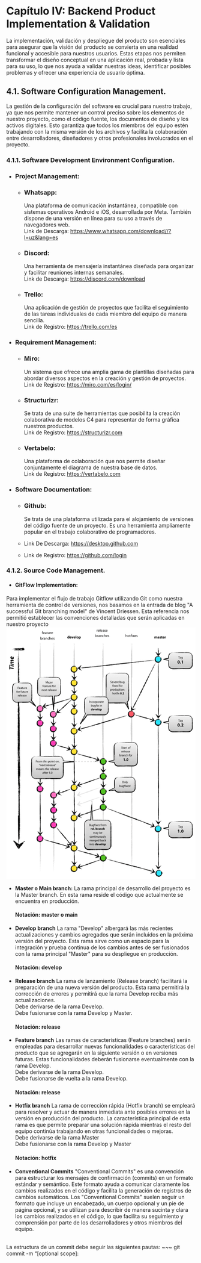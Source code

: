 # Capítulo IV: Backend Product Implementation & Validation
La implementación, validación y despliegue del producto son esenciales para asegurar que la visión del producto se convierta en una realidad funcional y accesible para nuestros usuarios. Estas etapas nos permiten transformar el diseño conceptual en una aplicación real, probada y lista para su uso, lo que nos ayuda a validar nuestras ideas, identificar posibles problemas y ofrecer una experiencia de usuario óptima.
## 4.1. Software Configuration Management.
La gestión de la configuración del software es crucial para nuestro trabajo, ya que nos permite mantener un control preciso sobre los elementos de nuestro proyecto, como el código fuente, los documentos de diseño y los activos digitales. Esto garantiza que todos los miembros del equipo estén trabajando con la misma versión de los archivos y facilita la colaboración entre desarrolladores, diseñadores y otros profesionales involucrados en el proyecto.
### 4.1.1. Software Development Environment Configuration.
- ### Project Management:
    * ### Whatsapp:
      Una plataforma de comunicación instantánea, compatible con sistemas operativos Android e iOS, desarrollada por Meta. También dispone de una versión en línea para su uso a través de navegadores web. <br>
      Link de Descarga: https://www.whatsapp.com/download//?l=uz&lang=es
    * ### Discord:
      Una herramienta de mensajería instantánea diseñada para organizar y facilitar reuniones internas semanales. <br>
      Link de Descarga: https://discord.com/download
    * ### Trello:
      Una aplicación de gestión de proyectos que facilita el seguimiento de las tareas individuales de cada miembro del equipo de manera sencilla. <br>
      Link de Registro: https://trello.com/es

- ### Requirement Management:
    * ### Miro:
      Un sistema que ofrece una amplia gama de plantillas diseñadas para abordar diversos aspectos en la creación y gestión de proyectos. <br>
      Link de Registro: https://miro.com/es/login/
    * ### Structurizr:
      Se trata de una suite de herramientas que posibilita la creación colaborativa de modelos C4 para representar de forma gráfica nuestros productos. <br>
      Link de Registro: https://structurizr.com
    * ### Vertabelo:
      Una plataforma de colaboración que nos permite diseñar conjuntamente el diagrama de nuestra base de datos. <br>
      Link de Registro: https://vertabelo.com 
  
- ###  Software Documentation:
    * ### Github:
      Se trata de una plataforma utilizada para el alojamiento de versiones del código fuente de un proyecto. Es una herramienta ampliamente popular en el trabajo colaborativo de programadores. <br>
      
    * Link De Descarga:  https://desktop.github.com
    * Link de Registro: https://github.com/login
### 4.1.2. Source Code Management.
- #### GitFlow Implementation:
Para implementar el flujo de trabajo Gitflow utilizando Git como nuestra herramienta de control de versiones, nos basamos en la entrada de blog "A successful Git branching model" de Vincent Driessen. Esta referencia nos permitió establecer las convenciones detalladas que serán aplicadas en nuestro proyecto
<br>
![Gitflow Vincent Driessen ](assets/Gitflow_graphic.png)

- **Master o Main branch:**
  La rama principal de desarrollo del proyecto es la Master branch. En esta rama reside el código que actualmente se encuentra en producción.
  #### Notación: master o main
- **Develop branch**
La rama "Develop" albergará las más recientes actualizaciones y cambios agregados que serán incluidos en la próxima versión del proyecto. Esta rama sirve como un espacio para la integración y prueba continua de los cambios antes de ser fusionados con la rama principal "Master" para su despliegue en producción.
  #### Notación: develop

- **Release branch**
La rama de lanzamiento (Release branch) facilitará la preparación de una nueva versión del producto. Esta rama permitirá la corrección de errores y permitirá que la rama Develop reciba más actualizaciones.
<br>Debe derivarse de la rama Develop.
<br>Debe fusionarse con la rama Develop y Master.
  #### Notación: release


- **Feature branch**
Las ramas de características (Feature branches) serán empleadas para desarrollar nuevas funcionalidades o características del producto que se agregarán en la siguiente versión o en versiones futuras. Estas funcionalidades deberán fusionarse eventualmente con la rama Develop.
<br>Debe derivarse de la rama Develop.
<br>Debe fusionarse de vuelta a la rama Develop.
  #### Notación: release


- **Hotfix branch**
La rama de corrección rápida (Hotfix branch) se empleará para resolver y actuar de manera inmediata ante posibles errores en la versión en producción del producto. La característica principal de esta rama es que permite preparar una solución rápida mientras el resto del equipo continúa trabajando en otras funcionalidades o mejoras.
<br>Debe derivarse de la rama Master
<br>Debe fusionarse con la rama Develop y Master
  #### Notación: hotfix


- **Conventional Commits**
"Conventional Commits" es una convención para estructurar los mensajes de confirmación (commits) en un formato estándar y semántico. Este formato ayuda a comunicar claramente los cambios realizados en el código y facilita la generación de registros de cambios automáticos. Los "Conventional Commits" suelen seguir un formato que incluye un encabezado, un cuerpo opcional y un pie de página opcional, y se utilizan para describir de manera sucinta y clara los cambios realizados en el código, lo que facilita su seguimiento y comprensión por parte de los desarrolladores y otros miembros del equipo.
<br>
La estructura de un commit debe seguir las siguientes pautas:
~~~
git commit -m “<type>[optional scope]: <title>“ -m “<description”
~~~
**Tipos De Conventional Commits**
~~~
1. **feat**: Se usa para describir una nueva característica o funcionalidad añadida al código.
2. **fix**: Indica una corrección de errores o solución a un problema.
3. **docs**: Se emplea para cambios o mejoras en la documentación del código.
4. **style**: Describe cambios relacionados con el formato del código, como espacios en blanco, sangrías, etc., que no afectan su funcionalidad.
5. **refactor**: Se utiliza para modificaciones en el código que no corrigen errores ni añaden nuevas funcionalidades, sino que mejoran su estructura o legibilidad.
6. **test**: Indica la adición o modificación de pruebas unitarias o funcionales.
7. **chore**: Se usa para cambios en el proceso de construcción o tareas de mantenimiento que no están directamente relacionadas con el código en sí.
8. **perf**: Describe mejoras de rendimiento en el código.
~~~


### 4.1.3. Source Code Style Guide & Conventions.
- ### Java
    - #### CamelCase Naming Convention
      Esta convención sugiere nombrar variables, métodos y clases utilizando CamelCase, donde cada palabra en el identificador comienza con una letra mayúscula, excepto la primera palabra.
      ~~~ 
      int miVariable;
      void miMetodoNombre() {
          // Cuerpo del método
      }
      class MiClase {
          // Miembros de la clase
      }
      ~~~
    - #### Constants Naming Convention
      Las constantes generalmente se nombran utilizando letras mayúsculas con guiones bajos para separar palabras y distinguirlas de las variables regulares.
      ~~~ 
      final int VALOR_MAXIMO = 100;
      ~~~
    - #### Comments Convention
      Los comentarios deben utilizarse para explicar la funcionalidad del código, especialmente en secciones complejas o no intuitivas, utilizando un lenguaje claro y conciso.
      ~~~ 
      // Este método calcula la suma de dos números
      int suma(int num1, int num2) {
          return num1 + num2;
      }
      ~~~ 
    - #### Method Naming Convention
      Los nombres de los métodos deben ser descriptivos y comenzar con un verbo en minúsculas, seguido de un sustantivo (o sustantivos) que describa la acción del método.
      ~~~ 
      void calcularSuma() {
          // Cuerpo del método
      }
      ~~~
    - #### Indentation Convention
      La indentación consistente mejora la legibilidad del código. Cada nivel de anidamiento de código debe ser indentado por un número fijo de espacios o tabulaciones.
      ~~~ 
      public class MiClase {
          public static void main(String[] args) {
              if (condicion) {
                  // Bloque de código indentado
                  System.out.println("¡Hola, Mundo!");
              }
         
          }
      }
      ~~~
### 4.1.4. Software Deployment Configuration.
-  Creación SafeDrive Platform (BACKEND):
  1. Se crea un repositorio remoto en GitHub
  ![Repositorio Landing Page](assets/SecurCar-platform1.png)
  2.Agregar a participantes
  ![Repositorio Landing Page](assets/SecurCar-platform2.png)
<br><br>

## 4.2. Software Development & Implementation.
### 4.2.1. Sprint 1
El primer sprint es un hito importante en nuestro proceso de desarrollo ágil. Durante este período, nos enfocamos en la implementación de las características y funcionalidades prioritarias identificadas en la planificación inicial. Esto implica traducir los requisitos y especificaciones en código funcional, desarrollando las bases de nuestro producto de manera iterativa.
### 4.2.1.1. Sprint Planning 1.
A continuación, se presenta el resumen del Sprint Planning Meeting, que proporcionará una visión general de los temas discutidos y las decisiones tomadas durante la reunión.

*Tabla del planeamiento a profundidad del Sprint 1.*
<table>
        <tr>
            <td colspan="1">Sprint #</td>
            <td colspan="1">Sprint 1</td>
        </tr>
        <tr>
            <td colspan="2">Sprint Planning Background</td>
        </tr>
        <tr>
            <td>Date</td>
            <td> </td>
        </tr>
          <tr>
            <td>Time</td>
            <td> </td>
        </tr>
            <tr>
            <td>Location</td>
            <td>Discord</td>
        </tr>
            <tr>
            <td>Prepared by</td>
            <td></td>
        </tr>
            <tr>
            <td>Attendees (to planning meeting)</td>
            <td> </td>
            <tr>
            <td>Sprint 1 Review Summary</td>
            <td> </td>
        </tr>
            <tr>
            <td>Sprint 3 Retrospective Summary</td>
            <td> </td>
        </tr>
            <tr>
            <td colspan="2">Sprint Goal & User Stories</td>
        </tr>
              <tr>
            <td>Sprint 1 Goal</td>
            <td> </td>
        </tr>
              <tr>
            <td>Sprint 3 Velocity</td>
            <td> </td>
        </tr>
              <tr>
            <td>Sum of Story Points</td>
            <td> </td>
        </tr>
    </table>

### 4.2.1.2. Sprint Backlog 1.
*Tabla principal del planeamiento del Sprint Backlog 1.*

<table>
        <tr>
            <td colspan="2">Sprint #</td>
            <td colspan="6">Sprint 3</td>
        </tr>
        <tr>
            <td colspan="2">User Story</td>
            <td colspan="6">Work-Item / Task</td>
        </tr>
        <tr>
            <td>Id</td>
            <td>Title</td>
            <td>Id</td>
            <td>Title</td>
            <td>Descripcion</td>
            <td>Estimation (Hours)</td>
            <td>Assigned To</td>
            <td>Status (To-do / In / Process / ToReview / Done)</td>
        </tr>
        <tr>
            <td></td>
            <td></td>
            <td></td>
            <td></td>
            <td></td>
            <td></td>
            <td></td>
            <td></td>
        </tr>
        <tr>
            <td></td>
            <td></td>
            <td></td>
            <td></td>
            <td></td>
            <td></td>
            <td></td>
            <td></td>
        </tr>
        <tr>
            <td></td>
            <td></td>
            <td></td>
            <td></td>
            <td></td>
            <td></td>
            <td></td>
            <td></td>
        </tr>
    </table>

### 4.2.1.3. Development Evidence for Sprint Review.
En esta sección, se describen los avances en la implementación de los productos de la solución relacionados con los Web Services, según el alcance del Sprint 4. Aquí se presentarán los commits ya implementados en el repositorio de GitHub, junto con toda la información relevante y los cambios realizados.

*Tabla de los commits realizados y relacionados con el desarrollo de todas las secciones del Sprint Backlog 1*

| Repository | Branch | Commit Id | Commit Message | Commit Message Body | Commited on (Date) |
|------------|--------|-----------|----------------|---------------------|--------------------|
|            |        |           |                |                     |                    |
|            |        |           |                |                     |                    |
|            |        |           |                |                     |                    |
|            |        |           |                |                     |                    |




### 4.2.1.4. Testing Suite Evidence for Sprint Review.
### 4.2.1.5. Execution Evidence for Sprint Review.
En esta sección, se describen los EndPoints documentados con OpenAPI mediante la herramienta Swagger para el sprint 1. Esto permite una visualización clara de los puntos de acceso de la API y sus características. Además, se adjuntan evidencias de la implementación de dichos EndPoints.

![Swagger](assets/Execution_Evidence1.png)
### 4.2.1.6. Services Documentation Evidence for Sprint Review.
### 4.2.1.7. Software Deployment Evidence for Sprint Review.
### 4.2.1.8. Team Collaboration Insights during Sprint.
Hemos mantenido una comunicación constante a través de reuniones semanales y el uso de herramientas de comunicación como  Discord y WhatsApp. Además, hemos seguido asignando tareas y responsabilidades a cada miembro del equipo, lo que ha permitido un progreso constante y una distribución equitativa de la carga de trabajo.

Dicha comunicación ha sido clave para el éxito de nuestro proyecto, ya que nos ha permitido abordar los desafíos y obstáculos de manera efectiva y trabajar juntos para encontrar soluciones. Además, hemos seguido compartiendo ideas y conocimientos entre nosotros, lo que ha enriquecido nuestro proceso de desarrollo y nos ha permitido aprender unos de otros.

![Collaboration](assets/Collaboration_Insights1.png)
